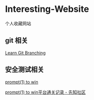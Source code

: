 # Interesting-Website
个人收藏网站





## git 相关

[Learn Git Branching](https://learngitbranching.js.org/?locale=zh_CN)



## 安全测试相关

[prompt(1) to win](http://prompt.ml/)

[prompt(1) to win平台通关记录 - 先知社区](https://xz.aliyun.com/t/4507#toc-17)

